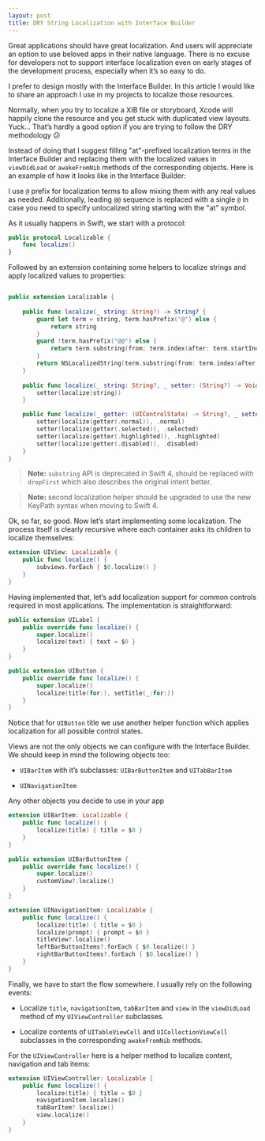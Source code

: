 ```yaml
---
layout: post
title: DRY String Localization with Interface Builder
---
```


Great applications should have great localization. And users will appreciate an option to use beloved apps
in their native language. There is no excuse for developers not to support interface localization even on
early stages of the development process, especially when it’s so easy to do.

I prefer to design mostly with the Interface Builder. In this article I would like to share an approach
I use in my projects to localize those resources.

<!-- more -->

Normally, when you try to localize a XIB file or storyboard, Xcode will happily clone the resource and you
get stuck with duplicated view layouts. Yuck… That’s hardly a good option if you are trying to follow
the DRY methodology 😕

Instead of doing that I suggest filling "at"-prefixed localization terms in the Interface Builder and
replacing them with the localized values in `viewDidLoad` or `awakeFromNib` methods of the corresponding objects.
Here is an example of how it looks like in the Interface Builder:

I use `@` prefix for localization terms to allow mixing them with any real values as needed. Additionally,
leading `@@` sequence is replaced with a single `@` in case you need to specify unlocalized string starting
with the "at" symbol.

As it usually happens in Swift, we start with a protocol:

```swift
public protocol Localizable {
    func localize()
}
```

Followed by an extension containing some helpers to localize strings and apply localized values to properties:

```swift

public extension Localizable {
    
    public func localize(_ string: String?) -> String? {
        guard let term = string, term.hasPrefix("@") else {
            return string
        }
        guard !term.hasPrefix("@@") else {
            return term.substring(from: term.index(after: term.startIndex))
        }
        return NSLocalizedString(term.substring(from: term.index(after: term.startIndex)), comment: "")
    }
    
    public func localize(_ string: String?, _ setter: (String?) -> Void) {
        setter(localize(string))
    }

    public func localize(_ getter: (UIControlState) -> String?, _ setter: (String?, UIControlState) -> Void) {
        setter(localize(getter(.normal)), .normal)
        setter(localize(getter(.selected)), .selected)
        setter(localize(getter(.highlighted)), .highlighted)
        setter(localize(getter(.disabled)), .disabled)
    }
}
```

> **Note:** `substring` API is deprecated in Swift 4, should be replaced with `dropFirst` which also describes
the original intent better.

> **Note:** second localization helper should be upgraded to use the new KeyPath syntax when moving
to Swift 4.

Ok, so far, so good. Now let’s start implementing some localization. The process itself is clearly recursive
where each container asks its children to localize themselves:

```swift
extension UIView: Localizable {
    public func localize() {
        subviews.forEach { $0.localize() }
    }
}
```

Having implemented that, let’s add localization support for common controls required in most applications.
The implementation is straightforward:

```swift
public extension UILabel {
    public override func localize() {
        super.localize()
        localize(text) { text = $0 }
    }
}

public extension UIButton {
    public override func localize() {
        super.localize()
        localize(title(for:), setTitle(_:for:))
    }
}
```

Notice that for `UIButton` title we use another helper function which applies localization for all
possible control states.

Views are not the only objects we can configure with the Interface Builder. We should keep in mind
the following objects too:

- `UIBarItem` with it’s subclasses: `UIBarButtonItem` and `UITabBarItem`

- `UINavigationItem`

Any other objects you decide to use in your app

```swift
extension UIBarItem: Localizable {
    public func localize() {
        localize(title) { title = $0 }
    }
}

public extension UIBarButtonItem {
    public override func localize() {
        super.localize()
        customView?.localize()
    }
}

extension UINavigationItem: Localizable {
    public func localize() {
        localize(title) { title = $0 }
        localize(prompt) { prompt = $0 }
        titleView?.localize()
        leftBarButtonItems?.forEach { $0.localize() }
        rightBarButtonItems?.forEach { $0.localize() }
    }
}
```

Finally, we have to start the flow somewhere. I usually rely on the following events:

- Localize `title`, `navigationItem`, `tabBarItem` and `view` in the `viewDidLoad` method of
my `UIViewController` subclasses.

- Localize contents of `UITableViewCell` and `UICollectionViewCell` subclasses in the
corresponding `awakeFromNib` methods.

For the `UIViewController` here is a helper method to localize content, navigation and tab items:

```swift
extension UIViewController: Localizable {
    public func localize() {
        localize(title) { title = $0 }
        navigationItem.localize()
        tabBarItem?.localize()
        view.localize()
    }
}
```
